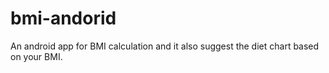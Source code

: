 
# bmi-andorid
An android app for BMI calculation and it also suggest the diet chart based on your BMI.

